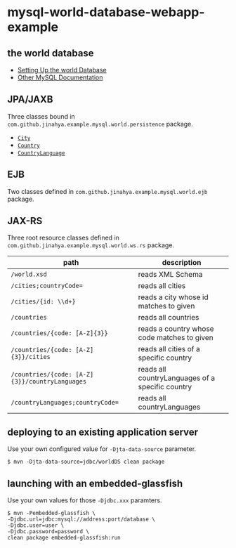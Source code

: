 # mysql-world-database-webapp-example

## the world database
* <a href="https://dev.mysql.com/doc/world-setup/en/">Setting Up the world Database</a>
* <a href="https://dev.mysql.com/doc/index-other.html">Other MySQL Documentation</a>

## JPA/JAXB
Three classes bound in `com.github.jinahya.example.mysql.world.persistence` package.
* [`City`](src/main/java/com/github/jinahya/example/mysql/world/persistence/City.java)
* [`Country`](src/main/java/com/github/jinahya/example/mysql/world/persistence/Country.java)
* [`CountryLanguage`](src/main/java/com/github/jinahya/example/mysql/world/persistence/CountryLanguage.java)

## EJB
Two classes defined in `com.github.jinahya.example.mysql.world.ejb` package.

## JAX-RS
Three root resource classes defined in `com.github.jinahya.example.mysql.world.ws.rs` package.

|path                                          |description|
|----------------------------------------------|-----------|
|`/world.xsd`                                  |reads XML Schema|
|`/cities;countryCode=`                        |reads all cities|
|`/cities/{id: \\d+}`                          |reads a city whose id matches to given|
|`/countries`                                  |reads all countries|
|`/countries/{code: [A-Z]{3}}`                 |reads a country whose code matches to given|
|`/countries/{code: [A-Z]{3}}/cities`          |reads all cities of a specific country|
|`/countries/{code: [A-Z]{3}}/countryLanguages`|reads all countryLanguages of a specific country|
|`/countryLanguages;countryCode=`              |reads all countryLanguages|

## deploying to an existing application server
Use your own configured value for `-Djta-data-source` parameter.
````
$ mvn -Djta-data-source=jdbc/worldDS clean package
````

## launching with an embedded-glassfish
Use your own values for those `-Djdbc.xxx` paramters.
````
$ mvn -Pembedded-glassfish \
-Djdbc.url=jdbc:mysql://address:port/database \
-Djdbc.user=user \
-Djdbc.password=password \
clean package embedded-glassfish:run
````
